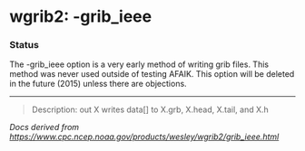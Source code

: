 # wgrib2: -grib_ieee

### Status

The -grib_ieee option is a very early
method of writing grib files. This method was never used
outside of testing AFAIK. This option will be deleted in
the future (2015) unless there are objections.

---

> Description: out X writes data[] to X.grb, X.head, X.tail, and X.h

_Docs derived from <https://www.cpc.ncep.noaa.gov/products/wesley/wgrib2/grib_ieee.html>_
